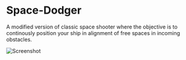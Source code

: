 # Space-Dodger

A modified version of classic space shooter where the objective is to continously position your ship in alignment of free spaces in incoming obstacles. 

![Screenshot](/Screenshot/space.jpg?raw=true "Space Dodger Screenshot")


